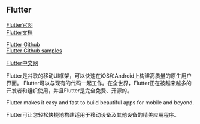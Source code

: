 ## Flutter

[Flutter官网](https://flutter.dev/)  
[Flutter文档](https://flutter.dev/docs)  

[Flutter Github](https://github.com/flutter/flutter)  
[Flutter Github samples](https://github.com/flutter/samples)  

[Flutter中文网](https://flutterchina.club/)  


Flutter是谷歌的移动UI框架，可以快速在iOS和Android上构建高质量的原生用户界面。 Flutter可以与现有的代码一起工作。在全世界，Flutter正在被越来越多的开发者和组织使用，并且Flutter是完全免费、开源的。


Flutter makes it easy and fast to build beautiful apps for mobile and beyond.

Flutter可让您轻松快捷地构建适用于移动设备及其他设备的精美应用程序。

